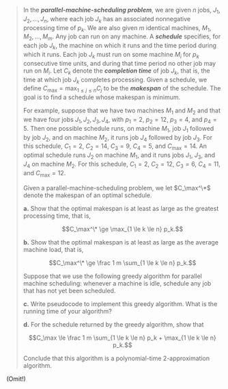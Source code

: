 > In the ***parallel-machine-scheduling problem***, we are given $n$ jobs, $J_1, J_2, \dots, J_n$, where each job $J_k$ has an associated nonnegative processing time of $p_k$. We are also given $m$ identical machines, $M_1, M_2, \dots, M_m$. Any job can run on any machine. A ***schedule*** specifies, for each job $J_k$, the machine on which it runs and the time period during which it runs. Each job $J_k$ must run on some machine $M_i$ for $p_k$ consecutive time units, and during that time period no other job may run on $M_i$. Let $C_k$ denote the ***completion time*** of job $J_k$, that is, the time at which job $J_k$ completes processing. Given a schedule, we define $C_\max = \max_{1 \le j \le n} C_j$ to be the ***makespan*** of the schedule. The goal is to find a schedule whose makespan is minimum.
> 
> For example, suppose that we have two machines $M_1$ and $M_2$ and that we have four jobs $J_1, J_2, J_3, J_4$, with $p_1 = 2$, $p_2 = 12$, $p_3 = 4$, and $p_4 = 5$. Then one possible schedule runs, on machine $M_1$, job $J_1$ followed by job $J_2$, and on machine $M_2$, it runs job $J_4$ followed by job $J_3$. For this schedule, $C_1 = 2$, $C_2 = 14$, $C_3 = 9$, $C_4 = 5$, and $C_\max = 14$. An optimal schedule runs $J_2$ on machine $M_1$, and it runs jobs $J_1$, $J_3$, and $J_4$ on machine $M_2$. For this schedule, $C_1 = 2$, $C_2 = 12$, $C_3 = 6$, $C_4 = 11$, and $C_\max = 12$.
> 
> Given a parallel-machine-scheduling problem, we let $C_\max^\*$ denote the makespan of an optimal schedule.
> 
> **a.** Show that the optimal makespan is at least as large as the greatest processing time, that is,
> 
> $$C_\max^\* \ge \max_{1 \le k \le n} p_k.$$
> 
> **b.** Show that the optimal makespan is at least as large as the average machine load, that is,
> 
> $$C_\max^\* \ge \frac 1 m \sum_{1 \le k \le n} p_k.$$
> 
> Suppose that we use the following greedy algorithm for parallel machine scheduling: whenever a machine is idle, schedule any job that has not yet been scheduled.
> 
> **c.** Write pseudocode to implement this greedy algorithm. What is the running time of your algorithm?
> 
> **d.** For the schedule returned by the greedy algorithm, show that
> 
> $$C_\max \le \frac 1 m \sum_{1 \le k \le n} p_k + \max_{1 \le k \le n} p_k.$$
> 
> Conclude that this algorithm is a polynomial-time $2$-approximation algorithm.

(Omit!)

